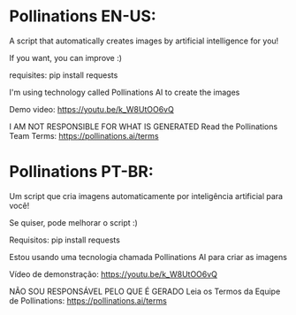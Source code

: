 # Pollinations EN-US:
A script that automatically creates images by artificial intelligence for you!

If you want, you can improve :)

requisites:
pip install requests

I'm using technology called Pollinations AI to create the images

Demo video:
https://youtu.be/k_W8UtOO6vQ

I AM NOT RESPONSIBLE FOR WHAT IS GENERATED
Read the Pollinations Team Terms: 
https://pollinations.ai/terms

# Pollinations PT-BR:
Um script que cria imagens automaticamente por inteligência artificial para você!

Se quiser, pode melhorar o script :)

Requisitos: 
pip install requests

Estou usando uma tecnologia chamada Pollinations AI para criar as imagens 

Vídeo de demonstração: 
https://youtu.be/k_W8UtOO6vQ

NÃO SOU RESPONSÁVEL PELO QUE É GERADO 
Leia os Termos da Equipe de Pollinations:
https://pollinations.ai/terms
